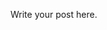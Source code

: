 <!-- 
.. link: 
.. description: 
.. tags: 
.. date: 2013/08/21 11:10:38
.. title: C references
.. slug: c-references
-->

Write your post here.